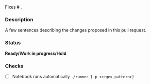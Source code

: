 Fixes # .

### Description
A few sentences describing the changes proposed in this pull request.

### Status
**Ready/Work in progress/Hold**

### Checks
<!--- Put an `x` in all the boxes that apply, and remove the not applicable items -->
- [ ] Notebook runs automatically `./runner [-p <regex_pattern>]`
